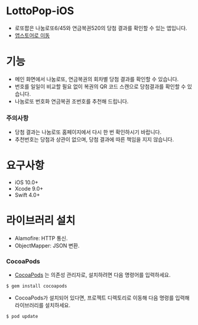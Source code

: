 # LottoPop-iOS
* 로또팝은 나눔로또6/45와 연금복권520의 당첨 결과를 확인할 수 있는 앱입니다.
* [앱스토어로 이동](https://itunes.apple.com/kr/app/id1278737707?mt=8)
 

# 기능
* 메인 화면에서 나눔로또, 연금복권의 회차별 당첨 결과를 확인할 수 있습니다.
* 번호를 일일이 비교할 필요 없이 복권의 QR 코드 스캔으로 당첨결과를 확인할 수 있습니다.
* 나눔로또 번호화 연금복권 조번호를 추천해 드립니다.
### 주의사항
* 당첨 결과는 나눔로또 홈페이지에서 다시 한 번 확인하시기 바랍니다.
* 추천번호는 당첨과 상관이 없으며, 당첨 결과에 따른 책임을 지지 않습니다.
 

# 요구사항
* iOS 10.0+
* Xcode 9.0+
* Swift 4.0+
 

# 라이브러리 설치
* Alamofire: HTTP 통신.
* ObjectMapper: JSON 변환.
### CocoaPods
* [CocoaPods](https://cocoapods.org) 는 의존성 관리자로, 설치하려면 다음 명령어를 입력하세요.
<pre><code>$ gem install cocoapods</code></pre>
* CocoaPods가 설치되어 있다면, 프로젝트 디렉토리로 이동해 다음 명령를 입력해 라이브러리를 설치하세요.
<pre><code>$ pod update</code></pre>

